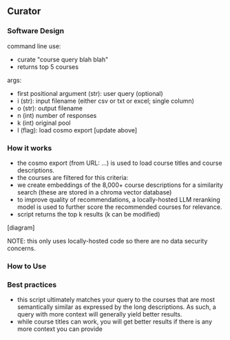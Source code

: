 ## Curator

### Software Design

command line use:
- curate "course query blah blah"
- returns top 5 courses

args:
- first positional argument (str): user query (optional)
- i (str): input filename (either csv or txt or excel; single column)
- o (str): output filename
- n (int) number of responses
- k (int) original pool
- l (flag): load cosmo export
[update above]

### How it works
- the cosmo export (from URL: ...) is used to load course titles and course descriptions.
- the courses are filtered for this criteria:
- we create embeddings of the 8,000+ course descriptions for a similarity search (these are stored in a chroma vector database)
- to improve quality of recommendations, a locally-hosted LLM reranking model is used to further score the recommended courses for relevance.
- script returns the top k results (k can be modified)

[diagram]

NOTE: this only uses locally-hosted code so there are no data security concerns.

### How to Use

### Best practices
- this script ultimately matches your query to the courses that are most semantically similar as expressed by the long descriptions. As such, a query with more context will generally yield better results.
- while course titles can work, you will get better results if there is any more context you can provide
